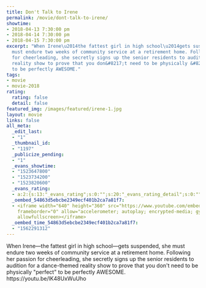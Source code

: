 ```yaml
---
title: Don't Talk to Irene
permalink: /movie/dont-talk-to-irene/
showtime:
- 2018-04-13 7:30:00 pm
- 2018-04-14 7:30:00 pm
- 2018-04-15 7:30:00 pm
excerpt: "When Irene\u2014the fattest girl in high school\u2014gets suspended, she
  must endure two weeks of community service at a retirement home. Following her passion
  for cheerleading, she secretly signs up the senior residents to audition for a dance-themed
  reality show to prove that you don&#8217;t need to be physically &#8220;perfect&#8221;
  to be perfectly AWESOME."
tags:
- movie
- movie-2018
rating:
  rating: false
  detail: false
featured_img: /images/featured/irene-1.jpg
layout: movie
links: false
all_meta:
  _edit_last:
  - "1"
  _thumbnail_id:
  - "1197"
  _publicize_pending:
  - "1"
  _evans_showtime:
  - "1523647800"
  - "1523734200"
  - "1523820600"
  _evans_rating:
  - a:2:{s:13:"_evans_rating";s:0:"";s:20:"_evans_rating_detail";s:0:"";}
  _oembed_54863d5ebcbe2349ecf401b2ca7a81f7:
  - <iframe width="640" height="360" src="https://www.youtube.com/embed/lK48UxWuUho?feature=oembed"
    frameborder="0" allow="accelerometer; autoplay; encrypted-media; gyroscope; picture-in-picture"
    allowfullscreen></iframe>
  _oembed_time_54863d5ebcbe2349ecf401b2ca7a81f7:
  - "1562291312"
---
```


<div class="overview" dir="auto">When Irene—the fattest girl in high school—gets suspended, she must endure two weeks of community service at a retirement home. Following her passion for cheerleading, she secretly signs up the senior residents to audition for a dance-themed reality show to prove that you don't need to be physically "perfect" to be perfectly AWESOME. </div>https://youtu.be/lK48UxWuUho